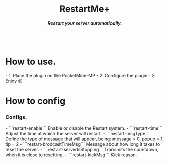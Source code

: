 <h1 align='center'>RestartMe+</h1>
<h5 align='center'>Restart your server automatically.</h5>
<br></br>
<h1>How to use.</h1>
- 1. Place the plugin on the PocketMine-MP
- 2. Configure the plugin
- 3. Enjoy 😉
<h1>How to config</h1>
<h3>Configs.</h3>
- ```restart-enable``` Enable or disable the Restart system.
- ```restart-time``` Adjust the time at which the server will restart.
- ```restart-msgType``` Define the type of message that will appear, being: message = 0, popup = 1, tip = 2
- ```restart-brodcastTimeMsg``` Message about how long it takes to reset the server.
- ```restart-serverIsStopping``` Transmits the countdown, when it is close to resetting.
- ```restart-kickMsg``` Kick reason.
